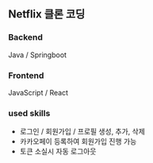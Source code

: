 ## Netflix 클론 코딩
### Backend
Java / Springboot
### Frontend
JavaScript / React

### used skills
- 로그인 / 회원가입 / 프로필 생성, 추가, 삭제
- 카카오페이 등록하여 회원가입 진행 가능
- 토큰 소실시 자동 로그아웃

